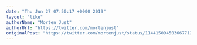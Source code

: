 ```yaml
---
date: "Thu Jun 27 07:50:17 +0000 2019"
layout: "like"
authorName: "Morten Just"
authorUrl: "https://twitter.com/mortenjust"
originalPost: "https://twitter.com/mortenjust/status/1144150945036677125"
---
```

